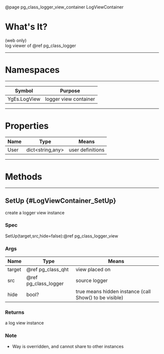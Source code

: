 ﻿@page pg_class_logger_view_container LogViewContainer

# What's It?

(web only)  
log viewer of @ref pg_class_logger

-----
# Namespaces

-----
| Symbol | Purpose |
|--------|---------|
| YgEs.LogView | logger view container |

-----
# Properties

| Name | Type | Means |
|------|------|-------|
| User | dict<string,any> | user definitions |

-----
# Methods

-----
## SetUp {#LogViewContainer_SetUp}

create a logger view instance

### Spec

SetUp(target,src,hide=false):@ref pg_class_logger_view

### Args

| Name | Type | Means |
|------|------|-------|
| target | @ref pg_class_qht | view placed on |
| src | @ref pg_class_logger | source logger |
| hide | bool? | true means hidden instance (call Show() to be visible) |

### Returns

a log view instance

### Note

- Way is overridden, and cannot share to other instances


